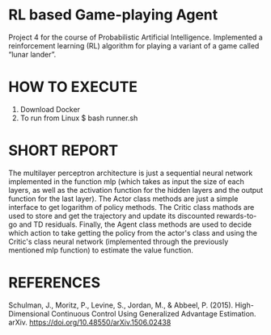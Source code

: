 # RL based Game-playing Agent
Project 4 for the course of Probabilistic Artificial Intelligence. Implemented a reinforcement learning (RL) algorithm for playing a variant of a game called “lunar lander”.

# HOW TO EXECUTE
1. Download Docker
2. To run from Linux
  $ bash runner.sh

# SHORT REPORT
The multilayer perceptron architecture is just a sequential neural network implemented in the function mlp (which takes as input the size of each layers, as well as the activation function for the hidden layers and the output function for the last layer).
The Actor class methods are just a simple interface to get logarithm of policy methods.
The Critic class mathods are used to store and get the trajectory and update its discounted rewards-to-go and TD residuals.
Finally, the Agent class methods are used to decide which action to take getting the policy from the actor&#39;s class and using the Critic&#39;s class neural network (implemented through the previously mentioned mlp function) to estimate the value function.

# REFERENCES
Schulman, J., Moritz, P., Levine, S., Jordan, M., & Abbeel, P. (2015). High-Dimensional Continuous Control Using Generalized Advantage Estimation. arXiv. https://doi.org/10.48550/arXiv.1506.02438
	  


